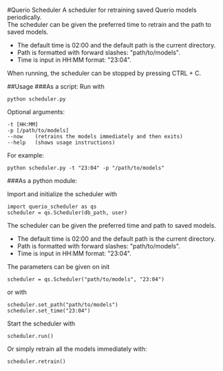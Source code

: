 #Querio Scheduler
A scheduler for retraining saved Querio models periodically.  
The scheduler can be given the preferred time to retrain and the path to saved models.  
* The default time is 02:00 and the default path is the current directory. 
* Path is formatted with forward slashes: "path/to/models".
* Time is input in HH:MM format: "23:04".

When running, the scheduler can be stopped by pressing CTRL + C.

##Usage
###As a script:
Run with
 ~~~~
 python scheduler.py
 ~~~~
 Optional arguments:
 ~~~~
 -t [HH:MM]
 -p [/path/to/models]
 --now    (retrains the models immediately and then exits)
 --help   (shows usage instructions)
 ~~~~
 
 For example:
 ~~~~
 python scheduler.py -t "23:04" -p "/path/to/models"
 ~~~~
###As a python module:

Import and initialize the scheduler with
 ~~~~
 import querio_scheduler as qs
 scheduler = qs.Scheduler(db_path, user)
 ~~~~
The scheduler can be given the preferred time and path to saved models.  
* The default time is 02:00 and the default path is the current directory. 
* Path is formatted with forward slashes: "path/to/models".
* Time is input in HH:MM format: "23:04".

The parameters can be given on init
 ~~~~
 scheduler = qs.Scheduler("path/to/models", "23:04")
 ~~~~ 
 or with
  ~~~~
 scheduler.set_path("path/to/models")
 scheduler.set_time("23:04")
 ~~~~ 
 Start the scheduler with
 ~~~~
 scheduler.run()
 ~~~~
 Or simply retrain all the models immediately with:
 ~~~~
 scheduler.retrain()
 ~~~~
 